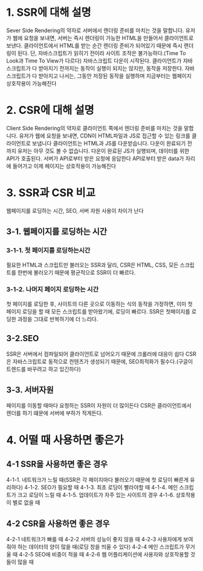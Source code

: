 # 1. SSR에 대해 설명

Sever Side Rendering의 약자로 서버에서 렌더링 준비를 마치는 것을 말합니다.
유저가 웹에 요청을 보내면, 서버는 즉시 렌더링이 가능한 HTML을 만들어서 클라이언트로 보낸다.
클라이언트에서 HTML를 받는 순간 렌더링 준비가 되어있기 때문에 즉시 랜더링이 된다.
단, 자바스크립트가 읽히기 전이라 사이트 조작은 불가능하다.(Time To Look과 Time To View가 다르다)
자바스크립트 다운이 시작된다.
클라이언트가 자바스크립트가 다 받아지기 전까지는 동작이 실행이 되지는 않지만, 동작을 저장한다.
자바스크립트가 다 받아지고 나서는, 그동안 저장된 동작을 실행하며 지금부터는 웹페이지 상호작용이 가능해진다

# 2. CSR에 대해 설명

Client Side Rendering의 약자로 클라이언트 쪽에서 렌더링 준비를 마치는 것을 말합니다.
유저가 웹에 요청을 보내면, CDN이 HTML파일과 JS로 접근할 수 있는 링크를 클라이언트로 보냅니다
클라이언트는 HTML과 JS를 다운받습니다.
다운이 완료되기 전까지 유저는 아무 것도 볼 수 없습니다.
다운이 완료된 JS가 실행되며, 데이터를 위한 API가 호출된다.
서버가 API로부터 받은 요청에 응답한다
API로부터 받은 data가 자리에 들어가고 이제 페이지는 상호작용이 가능해진다

# 3. SSR과 CSR 비교

웹페이지를 로딩하는 시간, SEO, 서버 자원 사용이 차이가 난다

## 3-1. 웹페이지를 로딩하는 시간

### 3-1-1. 첫 페이지를 로딩하는시간

필요한 HTML과 스크립트만 불러오는 SSR과 달리, CSR은 HTML, CSS, 모든 스크립트를 한번에 불러오기 때문에 평균적으로 SSR이 더 빠르다.

### 3-1-2. 나머지 페이지 로딩하는 시간

첫 페이지를 로딩한 후, 사이트의 다른 곳으로 이동하는 식의 동작을 가정하면, 이미 첫 페이지 로딩을 할 때 모든 스크립트를 받아왔기에, 로딩이 빠르다.
SSR은 첫페이지를 로딩한 과정을 그대로 반복하기에 더 느리다.

## 3-2.SEO

SSR은 서버에서 컴파일되어 클라이언트로 넘어오기 때문에 크롤러에 대응이 쉽다
CSR은 자바스크립트로 동적으로 컨텐츠가 생성되기 때문에, SEO최적화가 필수다.(구글이 트렌드를 바꾸려고 하고 있긴하다)

## 3-3. 서버자원

페이지를 이동할 때마다 요청하는 SSR이 자원이 더 많이든다
CSR은 클라이언트에서 렌더를 하기 떄문에 서버에 부하가 적게든다.

# 4. 어떨 때 사용하면 좋은가

## 4-1 SSR을 사용하면 좋은 경우

4-1-1. 네트워크가 느릴 때(SSR은 각 페이지마다 불러오기 때문에 첫 로딩이 빠른게 유리하다)
4-1-2. SEO가 필요할 때
4-1-3. 최초 로딩이 빨라야할 때
4-1-4. 메인 스크립트가 크고 로딩이 느릴 때
4-1-5. 업데이트가 자주 있는 사이트의 경우
4-1-6. 상호작용이 별로 없을 때

## 4-2 CSR을 사용하면 좋은 경우

4-2-1 네트워크가 빠를 때
4-2-2 서버의 성능이 좋지 않을 때
4-2-3 사용자에게 보여줘야 하는 데이터의 양이 많을 때(로딩 창을 띄울 수 있다)
4-2-4 메인 스크립트가 무거울 때
4-2-5 SEO에 비중이 적을 때
4-2-6 웹 어플리케이션에 사용자와 상호작용할 것들이 많을 때
